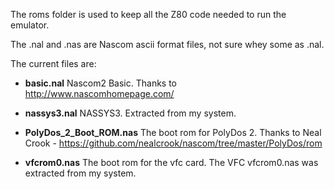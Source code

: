 The roms folder is used to keep all the Z80 code needed to run the emulator.

The .nal and .nas are Nascom ascii format files, not sure whey some as .nal.

The current files are:

* **basic.nal** Nascom2 Basic. Thanks to http://www.nascomhomepage.com/ 

* **nassys3.nal** NASSYS3.  Extracted from my system.

* **PolyDos_2_Boot_ROM.nas** The boot rom for PolyDos 2.
    Thanks to Neal Crook - https://github.com/nealcrook/nascom/tree/master/PolyDos/rom

* **vfcrom0.nas** The boot rom for the vfc card.
    The VFC vfcrom0.nas was extracted from my system.
